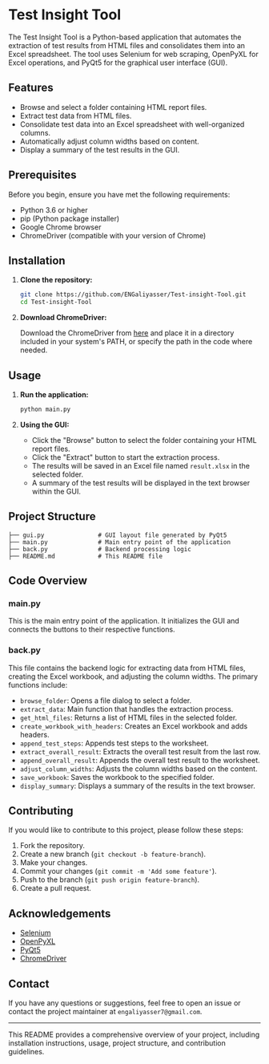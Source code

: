 # Test Insight Tool

The Test Insight Tool is a Python-based application that automates the extraction of test results from HTML files and consolidates them into an Excel spreadsheet. The tool uses Selenium for web scraping, OpenPyXL for Excel operations, and PyQt5 for the graphical user interface (GUI).

## Features

- Browse and select a folder containing HTML report files.
- Extract test data from HTML files.
- Consolidate test data into an Excel spreadsheet with well-organized columns.
- Automatically adjust column widths based on content.
- Display a summary of the test results in the GUI.

## Prerequisites

Before you begin, ensure you have met the following requirements:

- Python 3.6 or higher
- pip (Python package installer)
- Google Chrome browser
- ChromeDriver (compatible with your version of Chrome)

## Installation

1. **Clone the repository:**

    ```bash
    git clone https://github.com/ENGaliyasser/Test-insight-Tool.git
    cd Test-insight-Tool
    ```

2. **Download ChromeDriver:**

    Download the ChromeDriver from [here](https://sites.google.com/a/chromium.org/chromedriver/downloads) and place it in a directory included in your system's PATH, or specify the path in the code where needed.

## Usage

1. **Run the application:**

    ```bash
    python main.py
    ```

2. **Using the GUI:**

    - Click the "Browse" button to select the folder containing your HTML report files.
    - Click the "Extract" button to start the extraction process.
    - The results will be saved in an Excel file named `result.xlsx` in the selected folder.
    - A summary of the test results will be displayed in the text browser within the GUI.

## Project Structure

    ├── gui.py               # GUI layout file generated by PyQt5
    ├── main.py              # Main entry point of the application
    ├── back.py              # Backend processing logic
    ├── README.md            # This README file

## Code Overview

### main.py

This is the main entry point of the application. It initializes the GUI and connects the buttons to their respective functions.

### back.py

This file contains the backend logic for extracting data from HTML files, creating the Excel workbook, and adjusting the column widths. The primary functions include:

- `browse_folder`: Opens a file dialog to select a folder.
- `extract_data`: Main function that handles the extraction process.
- `get_html_files`: Returns a list of HTML files in the selected folder.
- `create_workbook_with_headers`: Creates an Excel workbook and adds headers.
- `append_test_steps`: Appends test steps to the worksheet.
- `extract_overall_result`: Extracts the overall test result from the last row.
- `append_overall_result`: Appends the overall test result to the worksheet.
- `adjust_column_widths`: Adjusts the column widths based on the content.
- `save_workbook`: Saves the workbook to the specified folder.
- `display_summary`: Displays a summary of the results in the text browser.

## Contributing

If you would like to contribute to this project, please follow these steps:

1. Fork the repository.
2. Create a new branch (`git checkout -b feature-branch`).
3. Make your changes.
4. Commit your changes (`git commit -m 'Add some feature'`).
5. Push to the branch (`git push origin feature-branch`).
6. Create a pull request.

## Acknowledgements

- [Selenium](https://www.selenium.dev/)
- [OpenPyXL](https://openpyxl.readthedocs.io/en/stable/)
- [PyQt5](https://pypi.org/project/PyQt5/)
- [ChromeDriver](https://sites.google.com/a/chromium.org/chromedriver/)

## Contact

If you have any questions or suggestions, feel free to open an issue or contact the project maintainer at `engaliyasser7@gmail.com`.

---

This README provides a comprehensive overview of your project, including installation instructions, usage, project structure, and contribution guidelines.

